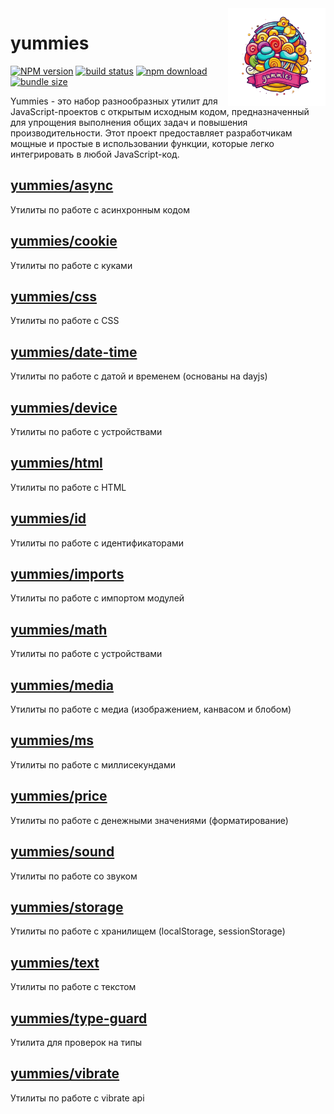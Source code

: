 <img src="assets/logo.png" align="right" height="156" alt="logo" />

# yummies  

[![NPM version][npm-image]][npm-url] [![build status][github-build-actions-image]][github-actions-url] [![npm download][download-image]][download-url] [![bundle size][bundlephobia-image]][bundlephobia-url]


[npm-image]: http://img.shields.io/npm/v/yummies.svg
[npm-url]: http://npmjs.org/package/yummies
[github-build-actions-image]: https://github.com/js2me/yummies/workflows/Build/badge.svg
[github-actions-url]: https://github.com/js2me/yummies/actions
[download-image]: https://img.shields.io/npm/dm/yummies.svg
[download-url]: https://npmjs.org/package/yummies
[bundlephobia-url]: https://bundlephobia.com/result?p=yummies
[bundlephobia-image]: https://badgen.net/bundlephobia/minzip/yummies


Yummies - это набор разнообразных утилит для JavaScript-проектов с открытым исходным кодом, предназначенный для упрощения выполнения общих задач и повышения производительности. Этот проект предоставляет разработчикам мощные и простые в использовании функции, которые легко интегрировать в любой JavaScript-код.  

## [yummies/async](src/async.ts)  
Утилиты по работе с асинхронным кодом  

## [yummies/cookie](src/cookie.ts)  
Утилиты по работе с куками  

## [yummies/css](src/css.ts)  
Утилиты по работе с CSS  

## [yummies/date-time](src/date-time.ts)  
Утилиты по работе с датой и временем (основаны на dayjs)   

## [yummies/device](src/device.ts)  
Утилиты по работе с устройствами  

## [yummies/html](src/html.ts)  
Утилиты по работе с HTML  

## [yummies/id](src/id.ts)  
Утилиты по работе с идентификаторами  

## [yummies/imports](src/imports.ts)  
Утилиты по работе с импортом модулей  

## [yummies/math](src/math.ts)  
Утилиты по работе с устройствами  

## [yummies/media](src/media.ts)  
Утилиты по работе с медиа (изображением, канвасом и блобом)  

## [yummies/ms](src/ms.ts)  
Утилиты по работе с миллисекундами  

## [yummies/price](src/price.ts)  
Утилиты по работе с денежными значениями (форматирование)  

## [yummies/sound](src/sound.ts)  
Утилиты по работе со звуком  

## [yummies/storage](src/storage.ts)  
Утилиты по работе с хранилищем (localStorage, sessionStorage)  

## [yummies/text](src/text.ts)  
Утилиты по работе с текстом  

## [yummies/type-guard](src/type-guard.ts)  
Утилита для проверок на типы  

## [yummies/vibrate](src/vibrate.ts)  
Утилиты по работе с vibrate api  
